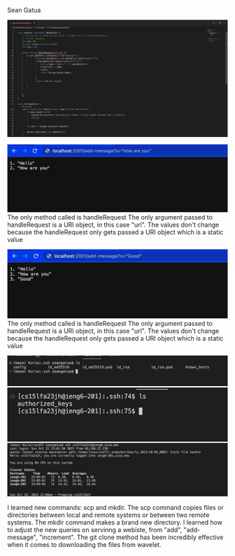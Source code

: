 Sean Gatua

![Image](codeSC.png)

![Image](twoListItem.png)
The only method called is handleRequest
The only argument passed to handleRequest is a URI object, in this case "url".
The values don't change because the handleRequest only gets passed a URI object which is a static value

![Image](threeListItem.png)
The only method called is handleRequest
The only argument passed to handleRequest is a URI object, in this case "url".
The values don't change because the handleRequest only gets passed a URI object which is a static value

![Image](pubKey.png)
![Image](privateKey.png)
![Image](ieng6Login.png)


I learned new commands: scp and mkdir. The scp command copies files or directories between local and remote systems or between two remote systems. The mkdir command makes a brand new directory. I learned how to adjust the new queries on servinng a webiste, from "add", "add-message", "increment". The git clone method has been incredibly effective when it comes to downloading the files from wavelet.

